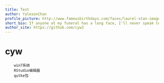 ```yaml
---
title: Test
author: YalesonChan
profile_picture: http://www.famousbirthdays.com/faces/laurel-stan-image.jpg
short_bio: If anyone at my funeral has a long face, I'll never speak to him again.
author_site: https://github.com/cyw3
---
```

<h1>cyw</h1>

	
		win7系统
		RStudio编辑器
		qutke包


